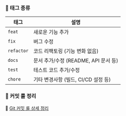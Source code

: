 ### 📌 태그 종류

| 태그       | 설명                                      |
|-----------|-----------------------------------------|
| `feat`    | 새로운 기능 추가                          |
| `fix`     | 버그 수정                                |
| `refactor`| 코드 리팩토링 (기능 변화 없음)             |
| `docs`    | 문서 추가/수정 (README, API 문서 등)        |
| `test`    | 테스트 코드 추가/수정                     |
| `chore`   | 기타 변경사항 (빌드, CI/CD 설정 등)         |

### 📌 커밋 룰 정리  
🔗 [Git 커밋 룰 상세 정리](https://jdoeun.notion.site/197afaa5fd8280d0976af0cf84358cc5?pvs=4)
